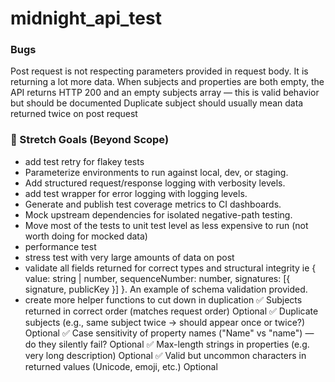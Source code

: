 # midnight_api_test

### Bugs

 Post request is not respecting parameters provided in request body. It is returning a lot more data. 
 When subjects and properties are both empty, the API returns HTTP 200 and an empty subjects array — this is valid behavior but should be documented
 Duplicate subject should usually mean data returned twice on post request




### 🌟 Stretch Goals (Beyond Scope)
- add test retry for flakey tests
- Parameterize environments to run against local, dev, or staging.
- Add structured request/response logging with verbosity levels.
- add test wrapper for error logging with logging levels.
- Generate and publish test coverage metrics to CI dashboards.
- Mock upstream dependencies for isolated negative-path testing.
- Move most of the tests to unit test level as less expensive to run (not worth doing for mocked data)
- performance test
- stress test with very large amounts of data on post
- validate all fields returned for correct types and structural integrity ie { value: string | number, sequenceNumber: number, signatures: [{ signature, publicKey }] }. An example of schema validation provided. 
- create more helper functions to cut down in duplication
✅ Subjects returned in correct order (matches request order)	Optional
✅ Duplicate subjects (e.g., same subject twice → should appear once or twice?)	Optional
✅ Case sensitivity of property names ("Name" vs "name") — do they silently fail?	Optional
✅ Max-length strings in properties (e.g. very long description)	Optional
✅ Valid but uncommon characters in returned values (Unicode, emoji, etc.)	Optional